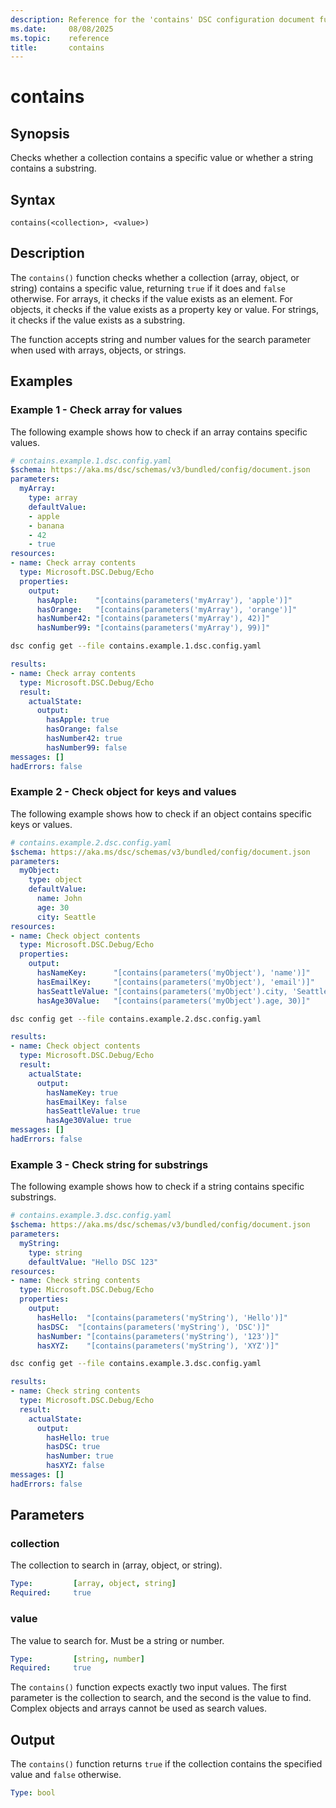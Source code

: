 ```yaml
---
description: Reference for the 'contains' DSC configuration document function
ms.date:     08/08/2025
ms.topic:    reference
title:       contains
---
```


# contains

## Synopsis

Checks whether a collection contains a specific value or whether a string
contains a substring.

## Syntax

```Syntax
contains(<collection>, <value>)
```

## Description

The `contains()` function checks whether a collection (array, object, or
string) contains a specific value, returning `true` if it does and `false`
otherwise. For arrays, it checks if the value exists as an element. For
objects, it checks if the value exists as a property key or value. For
strings, it checks if the value exists as a substring.

The function accepts string and number values for the search parameter when
used with arrays, objects, or strings.

## Examples

### Example 1 - Check array for values

The following example shows how to check if an array contains specific values.

```yaml
# contains.example.1.dsc.config.yaml
$schema: https://aka.ms/dsc/schemas/v3/bundled/config/document.json
parameters:
  myArray:
    type: array
    defaultValue:
    - apple
    - banana
    - 42
    - true
resources:
- name: Check array contents
  type: Microsoft.DSC.Debug/Echo
  properties:
    output:
      hasApple:    "[contains(parameters('myArray'), 'apple')]"
      hasOrange:   "[contains(parameters('myArray'), 'orange')]"
      hasNumber42: "[contains(parameters('myArray'), 42)]"
      hasNumber99: "[contains(parameters('myArray'), 99)]"
```

```bash
dsc config get --file contains.example.1.dsc.config.yaml
```

```yaml
results:
- name: Check array contents
  type: Microsoft.DSC.Debug/Echo
  result:
    actualState:
      output:
        hasApple: true
        hasOrange: false
        hasNumber42: true
        hasNumber99: false
messages: []
hadErrors: false
```

### Example 2 - Check object for keys and values

The following example shows how to check if an object contains specific keys
or values.

```yaml
# contains.example.2.dsc.config.yaml
$schema: https://aka.ms/dsc/schemas/v3/bundled/config/document.json
parameters:
  myObject:
    type: object
    defaultValue:
      name: John
      age: 30
      city: Seattle
resources:
- name: Check object contents
  type: Microsoft.DSC.Debug/Echo
  properties:
    output:
      hasNameKey:      "[contains(parameters('myObject'), 'name')]"
      hasEmailKey:     "[contains(parameters('myObject'), 'email')]"
      hasSeattleValue: "[contains(parameters('myObject').city, 'Seattle')]"
      hasAge30Value:   "[contains(parameters('myObject').age, 30)]"
```

```bash
dsc config get --file contains.example.2.dsc.config.yaml
```

```yaml
results:
- name: Check object contents
  type: Microsoft.DSC.Debug/Echo
  result:
    actualState:
      output:
        hasNameKey: true
        hasEmailKey: false
        hasSeattleValue: true
        hasAge30Value: true
messages: []
hadErrors: false
```

### Example 3 - Check string for substrings

The following example shows how to check if a string contains specific
substrings.

```yaml
# contains.example.3.dsc.config.yaml
$schema: https://aka.ms/dsc/schemas/v3/bundled/config/document.json
parameters:
  myString:
    type: string
    defaultValue: "Hello DSC 123"
resources:
- name: Check string contents
  type: Microsoft.DSC.Debug/Echo
  properties:
    output:
      hasHello:  "[contains(parameters('myString'), 'Hello')]"
      hasDSC:  "[contains(parameters('myString'), 'DSC')]"
      hasNumber: "[contains(parameters('myString'), '123')]"
      hasXYZ:    "[contains(parameters('myString'), 'XYZ')]"
```

```bash
dsc config get --file contains.example.3.dsc.config.yaml
```

```yaml
results:
- name: Check string contents
  type: Microsoft.DSC.Debug/Echo
  result:
    actualState:
      output:
        hasHello: true
        hasDSC: true
        hasNumber: true
        hasXYZ: false
messages: []
hadErrors: false
```

## Parameters

### collection

The collection to search in (array, object, or string).

```yaml
Type:         [array, object, string]
Required:     true
```

### value

The value to search for. Must be a string or number.

```yaml
Type:         [string, number]
Required:     true
```

The `contains()` function expects exactly two input values. The first
parameter is the collection to search, and the second is the value to find.
Complex objects and arrays cannot be used as search values.

## Output

The `contains()` function returns `true` if the collection contains the
specified value and `false` otherwise.

```yaml
Type: bool
```

<!-- Link reference definitions -->
